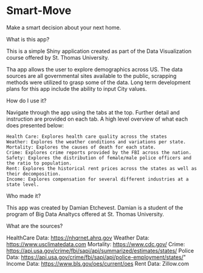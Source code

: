 # Smart-Move
Make a smart decision about your next home.

What is this app?

This is a simple Shiny application created as part of the Data Visualization course offered by St. Thomas University.

Tha app allows the user to explore demographics across US. The data sources are all governmental sites available to the public, scrapping methods were utilized to grasp some of the data. Long term development plans for this app include the ability to input City values.


How do I use it?

Navigate through the app using the tabs at the top. Further detail and instruction are provided on each tab. A high level overview of what each does presented below:

    Health Care: Explores health care quality across the states
    Weather: Explores the weather conditions and variations per state.
    Mortality: Explores the causes of death for each state.
    Crime: Explores crime reports provided by the FBI across the nation.
    Safety: Explores the distribution of female/male police officers and the ratio to population.
    Rent: Explores the historical rent prices across the states as well as their decomposition.
    Income: Explores compensation for several different industries at a state level.

Who made it?

This app was created by Damian Etchevest. Damian is a student of the program of Big Data Analtycs offered at St. Thomas University.

What are the sources?

HealthCare Data: https://nhqrnet.ahrq.gov
Weather Data: https://www.usclimatedata.com
Mortality: https://www.cdc.gov/
Crime: https://api.usa.gov/crime/fbi/sapi/api/summarized/estimates/states/
Police Data: https://api.usa.gov/crime/fbi/sapi/api/police-employment/states/"
Income Data: https://www.bls.gov/oes/current/oes
Rent Data: Zillow.com


 
